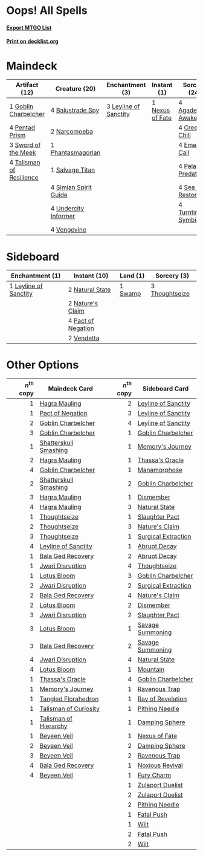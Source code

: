 # Oops! All Spells

#### [Export MTGO List](../collection/Oops!%20All%20Spells/Oops!%20All%20Spells.txt)
#### [Print on decklist.org](http://decklist.org/?deckmain=4%09Agadeem's%20Awakening%0A4%09Balustrade%20Spy%0A4%09Creeping%20Chill%0A4%09Emeria's%20Call%0A1%09Goblin%20Charbelcher%0A3%09Leyline%20of%20Sanctity%0A2%09Narcomoeba%0A1%09Nexus%20of%20Fate%0A4%09Pelakka%20Predation%0A4%09Pentad%20Prism%0A1%09Phantasmagorian%0A1%09Salvage%20Titan%0A4%09Sea%20Gate%20Restoration%0A4%09Simian%20Spirit%20Guide%0A3%09Sword%20of%20the%20Meek%0A4%09Talisman%20of%20Resilience%0A4%09Turntimber%20Symbiosis%0A4%09Undercity%20Informer%0A4%09Vengevine&deckside=1%09Leyline%20of%20Sanctity%0A2%09Natural%20State%0A2%09Nature's%20Claim%0A4%09Pact%20of%20Negation%0A1%09Swamp%0A3%09Thoughtseize%0A2%09Vendetta)
# Maindeck

|                                           Artifact (12)                                           |                                         Creature (20)                                          |                                        Enchantment (3)                                         |                                       Instant (1)                                        |                                          Sorcery (24)                                           |
|---------------------------------------------------------------------------------------------------|------------------------------------------------------------------------------------------------|------------------------------------------------------------------------------------------------|------------------------------------------------------------------------------------------|-------------------------------------------------------------------------------------------------|
|1 [Goblin Charbelcher](http://gatherer.wizards.com/Pages/Card/Details.aspx?multiverseid=438497)    |4 [Balustrade Spy](http://gatherer.wizards.com/Pages/Card/Details.aspx?multiverseid=366464)     |3 [Leyline of Sanctity](http://gatherer.wizards.com/Pages/Card/Details.aspx?multiverseid=204993)|1 [Nexus of Fate](http://gatherer.wizards.com/Pages/Card/Details.aspx?multiverseid=450253)|4 [Agadeem's Awakening](http://gatherer.wizards.com/Pages/Card/Details.aspx?multiverseid=491723) |
|4 [Pentad Prism](http://gatherer.wizards.com/Pages/Card/Details.aspx?multiverseid=72860)           |2 [Narcomoeba](http://gatherer.wizards.com/Pages/Card/Details.aspx?multiverseid=136140)         |                                                                                                |                                                                                          |4 [Creeping Chill](http://gatherer.wizards.com/Pages/Card/Details.aspx?multiverseid=452816)      |
|3 [Sword of the Meek](http://gatherer.wizards.com/Pages/Card/Details.aspx?multiverseid=126215)     |1 [Phantasmagorian](http://gatherer.wizards.com/Pages/Card/Details.aspx?multiverseid=124472)    |                                                                                                |                                                                                          |4 [Emeria's Call](http://gatherer.wizards.com/Pages/Card/Details.aspx?multiverseid=491633)       |
|4 [Talisman of Resilience](http://gatherer.wizards.com/Pages/Card/Details.aspx?multiverseid=464183)|1 [Salvage Titan](http://gatherer.wizards.com/Pages/Card/Details.aspx?multiverseid=174900)      |                                                                                                |                                                                                          |4 [Pelakka Predation](http://gatherer.wizards.com/Pages/Card/Details.aspx?multiverseid=491757)   |
|                                                                                                   |4 [Simian Spirit Guide](http://gatherer.wizards.com/Pages/Card/Details.aspx?multiverseid=442137)|                                                                                                |                                                                                          |4 [Sea Gate Restoration](http://gatherer.wizards.com/Pages/Card/Details.aspx?multiverseid=491706)|
|                                                                                                   |4 [Undercity Informer](http://gatherer.wizards.com/Pages/Card/Details.aspx?multiverseid=366271) |                                                                                                |                                                                                          |4 [Turntimber Symbiosis](http://gatherer.wizards.com/Pages/Card/Details.aspx?multiverseid=491864)|
|                                                                                                   |4 [Vengevine](http://gatherer.wizards.com/Pages/Card/Details.aspx?multiverseid=457124)          |                                                                                                |                                                                                          |                                                                                                 |


# Sideboard

|                                        Enchantment (1)                                         |                                        Instant (10)                                         |                                     Land (1)                                     |                                       Sorcery (3)                                       |
|------------------------------------------------------------------------------------------------|---------------------------------------------------------------------------------------------|----------------------------------------------------------------------------------|-----------------------------------------------------------------------------------------|
|1 [Leyline of Sanctity](http://gatherer.wizards.com/Pages/Card/Details.aspx?multiverseid=204993)|2 [Natural State](http://gatherer.wizards.com/Pages/Card/Details.aspx?multiverseid=407646)   |1 [Swamp](http://gatherer.wizards.com/Pages/Card/Details.aspx?multiverseid=439858)|3 [Thoughtseize](http://gatherer.wizards.com/Pages/Card/Details.aspx?multiverseid=438676)|
|                                                                                                |2 [Nature's Claim](http://gatherer.wizards.com/Pages/Card/Details.aspx?multiverseid=382316)  |                                                                                  |                                                                                         |
|                                                                                                |4 [Pact of Negation](http://gatherer.wizards.com/Pages/Card/Details.aspx?multiverseid=442057)|                                                                                  |                                                                                         |
|                                                                                                |2 [Vendetta](http://gatherer.wizards.com/Pages/Card/Details.aspx?multiverseid=19589)         |                                                                                  |                                                                                         |


# Other Options

|*n*<sup>th</sup> copy|                                         Maindeck Card                                          |*n*<sup>th</sup> copy|                                        Sideboard Card                                        |
|--------------------:|------------------------------------------------------------------------------------------------|--------------------:|----------------------------------------------------------------------------------------------|
|                    1|[Hagra Mauling](http://gatherer.wizards.com/Pages/Card/Details.aspx?multiverseid=491741)        |                    2|[Leyline of Sanctity](http://gatherer.wizards.com/Pages/Card/Details.aspx?multiverseid=204993)|
|                    1|[Pact of Negation](http://gatherer.wizards.com/Pages/Card/Details.aspx?multiverseid=442057)     |                    3|[Leyline of Sanctity](http://gatherer.wizards.com/Pages/Card/Details.aspx?multiverseid=204993)|
|                    2|[Goblin Charbelcher](http://gatherer.wizards.com/Pages/Card/Details.aspx?multiverseid=438497)   |                    4|[Leyline of Sanctity](http://gatherer.wizards.com/Pages/Card/Details.aspx?multiverseid=204993)|
|                    3|[Goblin Charbelcher](http://gatherer.wizards.com/Pages/Card/Details.aspx?multiverseid=438497)   |                    1|[Goblin Charbelcher](http://gatherer.wizards.com/Pages/Card/Details.aspx?multiverseid=438497) |
|                    1|[Shatterskull Smashing](http://gatherer.wizards.com/Pages/Card/Details.aspx?multiverseid=491802)|                    1|[Memory's Journey](http://gatherer.wizards.com/Pages/Card/Details.aspx?multiverseid=254134)   |
|                    2|[Hagra Mauling](http://gatherer.wizards.com/Pages/Card/Details.aspx?multiverseid=491741)        |                    1|[Thassa's Oracle](http://gatherer.wizards.com/Pages/Card/Details.aspx?multiverseid=476324)    |
|                    4|[Goblin Charbelcher](http://gatherer.wizards.com/Pages/Card/Details.aspx?multiverseid=438497)   |                    1|[Manamorphose](http://gatherer.wizards.com/Pages/Card/Details.aspx?multiverseid=370568)       |
|                    2|[Shatterskull Smashing](http://gatherer.wizards.com/Pages/Card/Details.aspx?multiverseid=491802)|                    2|[Goblin Charbelcher](http://gatherer.wizards.com/Pages/Card/Details.aspx?multiverseid=438497) |
|                    3|[Hagra Mauling](http://gatherer.wizards.com/Pages/Card/Details.aspx?multiverseid=491741)        |                    1|[Dismember](http://gatherer.wizards.com/Pages/Card/Details.aspx?multiverseid=382182)          |
|                    4|[Hagra Mauling](http://gatherer.wizards.com/Pages/Card/Details.aspx?multiverseid=491741)        |                    3|[Natural State](http://gatherer.wizards.com/Pages/Card/Details.aspx?multiverseid=407646)      |
|                    1|[Thoughtseize](http://gatherer.wizards.com/Pages/Card/Details.aspx?multiverseid=438676)         |                    1|[Slaughter Pact](http://gatherer.wizards.com/Pages/Card/Details.aspx?multiverseid=130704)     |
|                    2|[Thoughtseize](http://gatherer.wizards.com/Pages/Card/Details.aspx?multiverseid=438676)         |                    3|[Nature's Claim](http://gatherer.wizards.com/Pages/Card/Details.aspx?multiverseid=382316)     |
|                    3|[Thoughtseize](http://gatherer.wizards.com/Pages/Card/Details.aspx?multiverseid=438676)         |                    1|[Surgical Extraction](http://gatherer.wizards.com/Pages/Card/Details.aspx?multiverseid=397706)|
|                    4|[Leyline of Sanctity](http://gatherer.wizards.com/Pages/Card/Details.aspx?multiverseid=204993)  |                    1|[Abrupt Decay](http://gatherer.wizards.com/Pages/Card/Details.aspx?multiverseid=456061)       |
|                    1|[Bala Ged Recovery](http://gatherer.wizards.com/Pages/Card/Details.aspx?multiverseid=491825)    |                    2|[Abrupt Decay](http://gatherer.wizards.com/Pages/Card/Details.aspx?multiverseid=456061)       |
|                    1|[Jwari Disruption](http://gatherer.wizards.com/Pages/Card/Details.aspx?multiverseid=491693)     |                    4|[Thoughtseize](http://gatherer.wizards.com/Pages/Card/Details.aspx?multiverseid=438676)       |
|                    1|[Lotus Bloom](http://gatherer.wizards.com/Pages/Card/Details.aspx?multiverseid=370562)          |                    3|[Goblin Charbelcher](http://gatherer.wizards.com/Pages/Card/Details.aspx?multiverseid=438497) |
|                    2|[Jwari Disruption](http://gatherer.wizards.com/Pages/Card/Details.aspx?multiverseid=491693)     |                    2|[Surgical Extraction](http://gatherer.wizards.com/Pages/Card/Details.aspx?multiverseid=397706)|
|                    2|[Bala Ged Recovery](http://gatherer.wizards.com/Pages/Card/Details.aspx?multiverseid=491825)    |                    4|[Nature's Claim](http://gatherer.wizards.com/Pages/Card/Details.aspx?multiverseid=382316)     |
|                    2|[Lotus Bloom](http://gatherer.wizards.com/Pages/Card/Details.aspx?multiverseid=370562)          |                    2|[Dismember](http://gatherer.wizards.com/Pages/Card/Details.aspx?multiverseid=382182)          |
|                    3|[Jwari Disruption](http://gatherer.wizards.com/Pages/Card/Details.aspx?multiverseid=491693)     |                    2|[Slaughter Pact](http://gatherer.wizards.com/Pages/Card/Details.aspx?multiverseid=130704)     |
|                    3|[Lotus Bloom](http://gatherer.wizards.com/Pages/Card/Details.aspx?multiverseid=370562)          |                    1|[Savage Summoning](http://gatherer.wizards.com/Pages/Card/Details.aspx?multiverseid=370710)   |
|                    3|[Bala Ged Recovery](http://gatherer.wizards.com/Pages/Card/Details.aspx?multiverseid=491825)    |                    2|[Savage Summoning](http://gatherer.wizards.com/Pages/Card/Details.aspx?multiverseid=370710)   |
|                    4|[Jwari Disruption](http://gatherer.wizards.com/Pages/Card/Details.aspx?multiverseid=491693)     |                    4|[Natural State](http://gatherer.wizards.com/Pages/Card/Details.aspx?multiverseid=407646)      |
|                    4|[Lotus Bloom](http://gatherer.wizards.com/Pages/Card/Details.aspx?multiverseid=370562)          |                    1|[Mountain](http://gatherer.wizards.com/Pages/Card/Details.aspx?multiverseid=439859)           |
|                    1|[Thassa's Oracle](http://gatherer.wizards.com/Pages/Card/Details.aspx?multiverseid=476324)      |                    4|[Goblin Charbelcher](http://gatherer.wizards.com/Pages/Card/Details.aspx?multiverseid=438497) |
|                    1|[Memory's Journey](http://gatherer.wizards.com/Pages/Card/Details.aspx?multiverseid=254134)     |                    1|[Ravenous Trap](http://gatherer.wizards.com/Pages/Card/Details.aspx?multiverseid=197537)      |
|                    1|[Tangled Florahedron](http://gatherer.wizards.com/Pages/Card/Details.aspx?multiverseid=491859)  |                    1|[Ray of Revelation](http://gatherer.wizards.com/Pages/Card/Details.aspx?multiverseid=245288)  |
|                    1|[Talisman of Curiosity](http://gatherer.wizards.com/Pages/Card/Details.aspx?multiverseid=464181)|                    1|[Pithing Needle](http://gatherer.wizards.com/Pages/Card/Details.aspx?multiverseid=129526)     |
|                    1|[Talisman of Hierarchy](http://gatherer.wizards.com/Pages/Card/Details.aspx?multiverseid=464182)|                    1|[Damping Sphere](http://gatherer.wizards.com/Pages/Card/Details.aspx?multiverseid=443101)     |
|                    1|[Beyeen Veil](http://gatherer.wizards.com/Pages/Card/Details.aspx?multiverseid=491673)          |                    1|[Nexus of Fate](http://gatherer.wizards.com/Pages/Card/Details.aspx?multiverseid=450253)      |
|                    2|[Beyeen Veil](http://gatherer.wizards.com/Pages/Card/Details.aspx?multiverseid=491673)          |                    2|[Damping Sphere](http://gatherer.wizards.com/Pages/Card/Details.aspx?multiverseid=443101)     |
|                    3|[Beyeen Veil](http://gatherer.wizards.com/Pages/Card/Details.aspx?multiverseid=491673)          |                    2|[Ravenous Trap](http://gatherer.wizards.com/Pages/Card/Details.aspx?multiverseid=197537)      |
|                    4|[Bala Ged Recovery](http://gatherer.wizards.com/Pages/Card/Details.aspx?multiverseid=491825)    |                    1|[Noxious Revival](http://gatherer.wizards.com/Pages/Card/Details.aspx?multiverseid=230067)    |
|                    4|[Beyeen Veil](http://gatherer.wizards.com/Pages/Card/Details.aspx?multiverseid=491673)          |                    1|[Fury Charm](http://gatherer.wizards.com/Pages/Card/Details.aspx?multiverseid=438696)         |
|                     |                                                                                                |                    1|[Zulaport Duelist](http://gatherer.wizards.com/Pages/Card/Details.aspx?multiverseid=491721)   |
|                     |                                                                                                |                    2|[Zulaport Duelist](http://gatherer.wizards.com/Pages/Card/Details.aspx?multiverseid=491721)   |
|                     |                                                                                                |                    2|[Pithing Needle](http://gatherer.wizards.com/Pages/Card/Details.aspx?multiverseid=129526)     |
|                     |                                                                                                |                    1|[Fatal Push](http://gatherer.wizards.com/Pages/Card/Details.aspx?multiverseid=423724)         |
|                     |                                                                                                |                    1|[Wilt](http://gatherer.wizards.com/Pages/Card/Details.aspx?multiverseid=479696)               |
|                     |                                                                                                |                    2|[Fatal Push](http://gatherer.wizards.com/Pages/Card/Details.aspx?multiverseid=423724)         |
|                     |                                                                                                |                    2|[Wilt](http://gatherer.wizards.com/Pages/Card/Details.aspx?multiverseid=479696)               |

